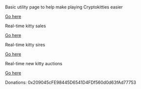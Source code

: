 Basic utility page to help make playing Cryptokitties easier

[Go here](/w3.html)

Real-time kitty sales

[Go here](/auctions/auctions.html)


Real-time kitty sires

[Go here](/sires/sires.html)


Real-time new kitty auctions

[Go here](/newauctions/newauctions.html)

Donations: 0x209045cFE98445D6541D4FDf560d0d63fAd77753
